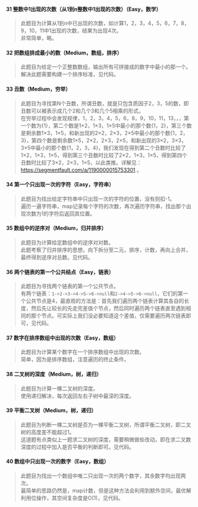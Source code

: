 #### 31 整数中1出现的次数（从1到n整数中1出现的次数）（Easy，数学）
> 此题目为计算从1到n中已出现的次数，如计算1，2，3，4，5，6，7，8，9，10，11中1出现的次数，结果为出现4次。  
非常简单，略。

#### 32 把数组排成最小的数（Medium，数组，排序）
> 此题目为给定一个正整数数组，输出所有可拼接成的数字中最小的那一个。   
解决此题需要构建一个排序标准，见代码。

#### 33 丑数（Medium，穷举）
> 此题目为寻找第N个丑数，所谓丑数，就是只包含质因子2，3，5的数，即丑数可以被表示成几个2和几个3和几个5相乘的形式。  
在穷举过程中会发现规律，1，2，3，4，5，6，8，9，10，11，13，，，第一个数为{1}，第二个数是1×2，1×3，1×5中最小的那个数{1，2}，第三个数是剩余数1×3，1×5，和新出现的2×2，2×3，2×5中最小的那个数{1，2，3}，第四个数是剩余数1×5，2×2，2×3，2×5，和新出现的3×2，3×3，3×5中最小的那个数{1，2，3，4}，我们发现在得到第二个丑数时比较了1×2，1×3，1×5，得到第三个丑数时比较了2×2，1×3，1×5，得到第四个丑数时比较了3×2，2×3，1×5，以此类推。详解见：https://segmentfault.com/a/1190000015753301 。

#### 34 第一个只出现一次的字符（Easy，字符串）
> 此题目为找出给定字符串中只出现一次的字符的位置，没有则扣-1。  
遍历一遍字符串，map记录每个字符的次数，再次遍历字符串，找出那个出现次数为1的字符后返回其位置。

#### 35 数组中的逆序对（Medium，归并排序）
> 此题目为计算给定数组中的逆序对对数。  
此题考察了归并排序的思想，向下拆分至二元，排序，计数，再向上合并，最终得到逆序对总数。见代码。

#### 36 两个链表的第一个公共结点（Easy，链表）
> 此题目为寻找两个链表的第一个公共节点。   
有两个链表：`1->2->3->4->5->6->null`和`2->4->5->6->null`，它们的第一个公共节点是4，最直观的方法是：首先我们遍历两个链表计算其各自的长度，然后先让较长的先走完差值个节点，然后同时遍历两个链表直至遇到相同的那个节点。可实际上我们没必要知道这个差值，仅需要遍历两次链表即可，见代码。

#### 37 数字在排序数组中出现的次数（Easy，数组）
> 此题目为计算某个数字在一个排序数组中出现的次数。  
简单，因为是排序数组，注意遍历的终止条件。

#### 38 二叉树的深度（Medium，树，递归）
> 此题目为计算一棵二叉树的深度。  
使用递归解决，每次返回左右子树中最深的深度。   

#### 39 平衡二叉树（Medium，树，递归）
> 此题目为判断一棵二叉树是否为一棵平衡二叉树，所谓平衡二叉树，即二叉树的高度差不能超过1。  
这道题有点类似上一题求二叉树的深度，需要稍微做些改动，即在求二叉数深度的过程中加入是否平衡的判断即可。见代码。

#### 40 数组中只出现一次的数字（Easy，数组）
> 此题目为找出一个数组中唯二只出现一次的两个数字，其余数字均出现两次。  
最简单的思路仍然是，map计数，但是这种方法会利用到额外空间，最优解利用位操作，其空间复杂度是O(1)，见代码。
 
